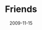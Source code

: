 ---
layout: message
category: message
series: "Typecast"
title: "Friends"
date: 2009-11-15
audio-description: "Brian Tome discusses the importance of friendships."
audio: "http://s3.amazonaws.com/crossroadsaudiomessages/Typecast1.mp3"
audio-title: "Friends"
audio-duration: "30:50"
program-description: ""
program: "http://www.crossroads.net/players/media/hq/11_14-15_09Program.pdf"
program-title: "Friends (Program)"
video-description: "Brian Tome discusses the importance of friendship."
video-title: "Friends"
video: "https://s3.amazonaws.com/crossroadsvideomessages/TypeCast1.mp4"
video-poster: "https://www.crossroads.net/uploadedfiles/TypeCast1-still.jpg"
---